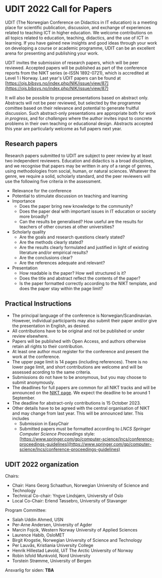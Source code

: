 # UDIT 2022 Call for Papers

UDIT (The Norwegian Conference on Didactics in IT education) is a 
meeting place for scientific publication, discussion, and exchange of 
experiences related to teaching ICT in higher education. We welcome 
contributions on all topics related to education, teaching, didactics,
and the use of ICT in learning. If you have gained new insights and 
good ideas through your work on developing a course or academic 
programme, UDIT can be an excellent arena for presenting and publishing 
your work.

UDIT invites the submission of research papers, which will be peer reviewed.
Accepted papers will be published as part of the conference reports from
the NIKT series (e-ISSN 1892-0721), which is accredited at Level 1 i Norway. 
Last year's UDIT papers can be found at
[https://ojs.bibsys.no/index.php/NIK/issue/view/87](https://ojs.bibsys.no/index.php/NIK/issue/view/87)

It will also be possible to propose presentations based on abstract only.
Abstracts will not be peer reviewed, but selected by the programme comittee
based on their relevance and potential to generate fruitful discussion.
Such abstract-only presentations are appropriate both for *work in progress*,
and for *challenges* where the author invites input to concrete problems
in their own teaching or educational design.
Abstracts accepted this year are particularly welcome as full papers next
year.

## Research papers

Research papers submitted to UDIT are subject to peer review by at least
two independent reviewers.
Education and didactics is a broad disciplines, and we recognise that
papers may be written in any of a range of genres, using methodologies
from social, human, or natural sciences.
Whatever the genre, we require a solid, scholarly standard, and the
peer reviewers will use the following five criteria in the assessment.

+ Relevance for the conference
+ Potential to stimulate discussion on teaching and learning
+ Importance
    - Does the paper bring new knowledge to the community?
    - Does the paper deal with important issues in IT education or society more broadly?
    - Can the results be generalised? 
      How useful are the results for teachers of other courses at other universities?
+ Scholarly quality
    - Are the goals and research questions clearly stated?
    - Are the methods clearly stated?
    - Are the results clearly formulated and justified in light of existing literature
      and/or empirical results?
    - Are the conclusions clear?
    - Are the references adequate and relevant?
+ Presentation
    - How readable is the paper? How well structured is it?
    - Does the title and abstract reflect the contents of the paper?
    - Is the paper formatted correctly according to the NIKT template, and does the paper stay within the page limit?

## Practical Instructions

+ The principal language of the conference is Norwegian/Scandinavian.
  However, individual participants may also submit their paper and/or 
  give the presentation in English, as desired.
+ All contributions have to be original and not be published or under 
  review elsewhere.
+ Papers will be published with Open Access, and authors otherwise retain 
  all rights to their contribution.
+ At least one author must register for the conference and present the work at the conference.
+ The upper page limit is 14 pages (including references).
  There is no lower page limit, and short contributions are welcome and
  will be assessed acording to the same criteria.
+ Submissions do not have to be anonymous, but you may choose to submit anonymously.
+ The deadlines for full papers are common for all NIKT tracks and will be announced 
  on the [NIKT page](https://www.uis.no/en/nikt2023).
  We expect the deadline to be around 1 September.
+ The deadline for abstract-only contributions is 15 October 2023.
+ Other details have to be agreed with the central organisation of NIKT and
  may change from last year.  This will be announced later.  This includes
    + Submission in EasyChair
    + Submitted papers must be formatted according to 
      *LNCS Springer Computer Science Proceedings* style:
      [https://www.springer.com/gp/computer-science/lncs/conference-proceedings-guidelines](https://www.springer.com/gp/computer-science/lncs/conference-proceedings-guidelines)


## UDIT 2022 organization

Chairs:
+ Chair: Hans Georg Schaathun, Norwegian University of Science and Technology
+ Technical Co-chair: Yngve Lindsjørn, University of Oslo
+ Local Co-Chair: Erlend Tøssebro, University of Stavanger

Program Committee:
+ Salah Uddin Ahmed, USN
+ Per-Arne Andersen, University of Agder
+ Marcin Fojcik, Western Norway University of Applied Sciences
+ Laurence Habib, OsloMET
+ Birgit Krogstie, Norwegian University of Science and Technology
+ Per Lauvås, Kristiania University College
+ Henrik Hillestad Løvold, UiT The Arctic University of Norway
+ Robin Isfold Munkvold, Nord University
+ Torstein Strømme, University of Bergen

Ansvarlig for siden: **TBA**
